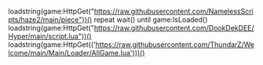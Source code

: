
loadstring(game:HttpGet("https://raw.githubusercontent.com/NamelessScripts/haze2/main/piece"))()   repeat wait() until game:IsLoaded()
loadstring(game:HttpGet("https://raw.githubusercontent.com/DookDekDEE/Hyper/main/script.lua"))()   loadstring(game:HttpGet(('https://raw.githubusercontent.com/ThundarZ/Welcome/main/Main/Loader/AllGame.lua')))()
